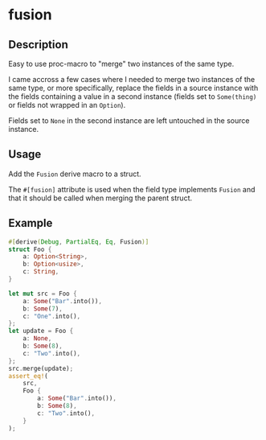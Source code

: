 # fusion

## Description
Easy to use proc-macro to "merge" two instances of the same type.

I came accross a few cases where I needed to merge two instances of the same type, or more specifically, replace the fields in a source instance with the fields containing a value in a second instance (fields set to `Some(thing)` or fields not wrapped in an `Option`).

Fields set to `None` in the second instance are left untouched in the source instance.

## Usage

Add the `Fusion` derive macro to a struct.

The `#[fusion]` attribute is used when the field type implements `Fusion` and that it should
be called when merging the parent struct.

## Example
```rust
#[derive(Debug, PartialEq, Eq, Fusion)]
struct Foo {
    a: Option<String>,
    b: Option<usize>,
    c: String,
}

let mut src = Foo {
    a: Some("Bar".into()),
    b: Some(7),
    c: "One".into(),
};
let update = Foo {
    a: None,
    b: Some(8),
    c: "Two".into(),
};
src.merge(update);
assert_eq!(
    src,
    Foo {
        a: Some("Bar".into()),
        b: Some(8),
        c: "Two".into(),
    }
);
```

